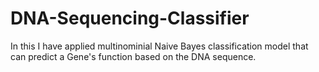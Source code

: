 # DNA-Sequencing-Classifier
In this I have applied multinominial Naive Bayes classification model that can predict a Gene's function based on the DNA sequence.
